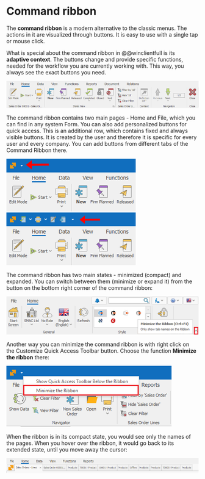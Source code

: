 # Command ribbon 

The <b>command ribbon</b> is a modern alternative to the classic menus. The actions in it are visualized through buttons. It is easy to use with a single tap or mouse click. 

What is special about the command ribbon in @@winclientfull is its <b>adaptive context</b>. The buttons change and provide specific functions, needed for the workflow you are currently working with. This way, you always see the exact buttons you need.
 
![The command ribbon](pictures/command-ribbon.png)

The command ribbon contains two main pages - Home and File, which you can find in any system Form. You can also add personalized buttons for quick access. This is an additional row, which contains fixed and always visible buttons. It is created by the user and therefore it is specific for every user and every company. You can add buttons from different tabs of the Command Ribbon there.

![Command ribbon home](pictures/ribbon-home.png)     ![Command ribbon file](pictures/ribbon-file.png) 

The command ribbon has two main states - minimized (compact) and expanded. You can switch between them (minimize or expand it) from the button on the bottom right corner of the command ribbon:
 
![Minimize the ribbon with a button](pictures/minimize-ribbon-button.png) 

Another way you can minimize the command ribbon is with right click on the Customize Quick Access Toolbar button. Choose the function <b>Minimize the ribbon</b> there:

![Minimize the ribbon with an action](pictures/minimize-ribbon-action.png) 

When the ribbon is in its compact state, you would see only the names of the pages. When you hover over the ribbon, it would go back to its extended state, until you move away the cursor:

![Minimized ribbon](pictures/minimized-ribbon.png) 
